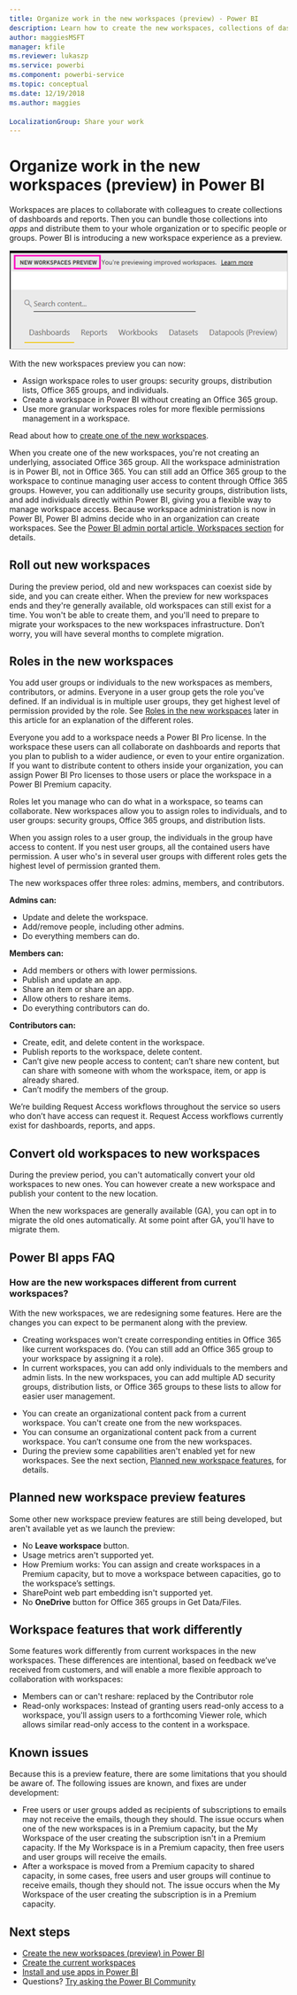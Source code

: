 ```yaml
---
title: Organize work in the new workspaces (preview) - Power BI
description: Learn how to create the new workspaces, collections of dashboards and reports built to deliver key metrics for your organization.
author: maggiesMSFT
manager: kfile
ms.reviewer: lukaszp
ms.service: powerbi
ms.component: powerbi-service
ms.topic: conceptual
ms.date: 12/19/2018
ms.author: maggies

LocalizationGroup: Share your work
---
```

# Organize work in the new workspaces (preview) in Power BI

Workspaces are places to collaborate with colleagues to create collections of dashboards and reports. Then you can bundle those collections into *apps* and distribute them to your whole organization or to specific people or groups. Power BI is introducing a new workspace experience as a preview. 

![Power BI new workspaces preview](media/service-new-workspaces/power-bi-new-workspaces-preview.png)

With the new workspaces preview you can now:

- Assign workspace roles to user groups: security groups, distribution lists, Office 365 groups, and individuals.
- Create a workspace in Power BI without creating an Office 365 group.
- Use more granular workspaces roles for more flexible permissions management in a workspace.

Read about how to [create one of the new workspaces](service-create-the-new-workspaces.md).
 
When you create one of the new workspaces, you're not creating an underlying, associated Office 365 group. All the workspace administration is in Power BI, not in Office 365. You can still add an Office 365 group to the workspace to continue managing user access to content through Office 365 groups. However, you can additionally use security groups, distribution lists, and add individuals directly within Power BI, giving you a flexible way to manage workspace access. Because workspace administration is now in Power BI, Power BI admins decide who in an organization can create workspaces. See the [Power BI admin portal article, Workspaces section](service-admin-portal.md#workspace-settings) for details. 

## Roll out new workspaces

During the preview period, old and new workspaces can coexist side by side, and you can create either. When the preview for new workspaces ends and they're generally available, old workspaces can still exist for a time. You won't be able to create them, and you'll need to prepare to migrate your workspaces to the new workspaces infrastructure. Don’t worry, you will have several months to complete migration.

## Roles in the new workspaces

You add user groups or individuals to the new workspaces as members, contributors, or admins. Everyone in a user group gets the role you’ve defined. If an individual is in multiple user groups, they get highest level of permission provided by the role.  See [Roles in the new workspaces](#roles-in-the-new-workspaces) later in this article for an explanation of the different roles.

Everyone you add to a workspace needs a Power BI Pro license. In the workspace these users can all collaborate on dashboards and reports that you plan to publish to a wider audience, or even to your entire organization. If you want to distribute content to others inside your organization, you can assign Power BI Pro licenses to those users or place the workspace in a Power BI Premium capacity.

Roles let you manage who can do what in a workspace, so teams can collaborate. New workspaces allow you to assign roles to individuals, and to user groups: security groups, Office 365 groups, and distribution lists. 

When you assign roles to a user group, the individuals in the group have access to content. If you nest user groups, all the contained users have permission. A user who's in several user groups with different roles gets the highest level of permission granted them. 

The new workspaces offer three roles: admins, members, and contributors.

**Admins can:**

- Update and delete the workspace. 
- Add/remove people, including other admins.
- Do everything members can do.

**Members can:** 

- Add members or others with lower permissions.
- Publish and update an app.
- Share an item or share an app.
- Allow others to reshare items.
- Do everything contributors can do.


**Contributors can:** 

- Create, edit, and delete content in the workspace. 
- Publish reports to the workspace, delete content.
- Can’t give new people access to content; can’t share new content, but can share with someone with whom the workspace, item, or app is already shared. 
- Can’t modify the members of the group.
 
We’re building Request Access workflows throughout the service so users who don’t have access can request it. Request Access workflows currently exist for dashboards, reports, and apps.

## Convert old workspaces to new workspaces

During the preview period, you can't automatically convert your old workspaces to new ones. You can however create a new workspace and publish your content to the new location. 

When the new workspaces are generally available (GA), you can opt in to migrate the old ones automatically. At some point after GA, you'll have to migrate them.

## Power BI apps FAQ

### How are the new workspaces different from current workspaces?

With the new workspaces, we are redesigning some features. Here are the changes you can expect to be permanent along with the preview. 

* Creating workspaces won't create corresponding entities in Office 365 like current workspaces do. (You can still add an Office 365 group to your workspace by assigning it a role). 
* In current workspaces, you can add only individuals to the members and admin lists. In the new workspaces, you can add multiple AD security groups, distribution lists, or Office 365 groups to these lists to allow for easier user management. 
- You can create an organizational content pack from a current workspace. You can't create one from the new workspaces.
- You can consume an organizational content pack from a current workspace. You can’t consume one from the new workspaces.
- During the preview some capabilities aren't enabled yet for new workspaces. See the next section, [Planned new workspace features](service-new-workspaces.md#planned-new-workspace-preview-features), for details.

## Planned new workspace preview features

Some other new workspace preview features are still being developed, but aren't available yet as we launch the preview:

- No **Leave workspace** button.
- Usage metrics aren't supported yet.
- How Premium works: You can assign and create workspaces in a Premium capacity, but to move a workspace between capacities, go to the workspace’s settings.
- SharePoint web part embedding isn't supported yet.
- No **OneDrive** button for Office 365 groups in Get Data/Files.

## Workspace features that work differently

Some features work differently from current workspaces in the new workspaces. These differences are intentional, based on feedback we’ve received from customers, and will enable a more flexible approach to collaboration with workspaces:

- Members can or can't reshare: replaced by the Contributor role
- Read-only workspaces: Instead of granting users read-only access to a workspace, you'll assign users to a forthcoming Viewer role, which allows similar read-only access to the content in a workspace.

## Known issues

Because this is a preview feature, there are some limitations that you should be aware of. The following issues are known, and fixes are under development:

- Free users or user groups added as recipients of subscriptions to emails may not receive the emails, though they should. The issue occurs when one of the new workspaces is in a Premium capacity, but the My Workspace of the user creating the subscription isn't in a Premium capacity. If the My Workspace is in a Premium capacity, then free users and user groups will receive the emails.
- After a workspace is moved from a Premium capacity to shared capacity, in some cases, free users and user groups will continue to receive emails, though they should not. The issue occurs when the My Workspace of the user creating the subscription is in a Premium capacity.

## Next steps
* [Create the new workspaces (preview) in Power BI](service-create-the-new-workspaces.md)
* [Create the current workspaces](service-create-workspaces.md)
* [Install and use apps in Power BI](service-create-distribute-apps.md)
* Questions? [Try asking the Power BI Community](http://community.powerbi.com/)
